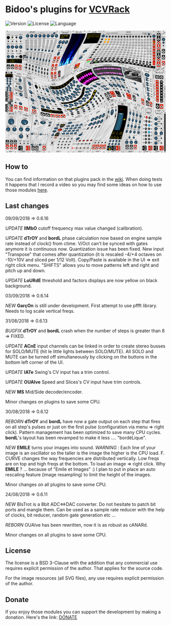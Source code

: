 # Bidoo's plugins for [VCVRack](https://vcvrack.com)

<!-- Version and License Badges -->
![Version](https://img.shields.io/badge/version-0.6.16-green.svg?style=flat-square)
![License](https://img.shields.io/badge/license-BSD3-blue.svg?style=flat-square)
![Language](https://img.shields.io/badge/language-C++-yellow.svg?style=flat-square)

![pack](/images/pack.png?raw=true "pack")

## How to

You can find information on that plugins pack in the [wiki](https://github.com/sebastien-bouffier/Bidoo/wiki). When doing tests it happens that I record a video so you may find some ideas on how to use those modules [here](https://www.youtube.com/bidoo).

## Last changes

09/09/2018 => 0.6.16

*UPDATE* **lIMbO** cutoff frequency max value changed (calibration).

*UPDATE* **dTrOY** and **bordL** phase calculation now based on engine sample rate instead of clock() from ctime. V/Oct can't be synced with gates anymore it is continuous now. Quantization issue has been fixed. New input "Transpose" that comes after quantization (it is rescaled -4/+4 octaves on -10/+10V and sliced per 1/12 Volt). Copy/Paste is available in the UI => exit right click menu. "SHIFTS" allows you to move patterns left and right and pitch up and down. 

*UPDATE* **LoURdE** threshold and factors displays are now yellow on black background.

03/09/2018 => 0.6.14

*NEW* **GarçOn** is still under development. First attempt to use pffft library. Needs to log scale vertical freqs.

31/08/2018 => 0.6.13

*BUGFIX* **dTrOY** and **bordL** crash when the number of steps is greater than 8 => FIXED.

*UPDATE* **ACnE** input channels can be linked in order to create stereo busses for SOLO/MUTE (hit le little lights between SOLO/MUTE). All SOLO and MUTE can be turned off simultaneously by clicking on the buttons in the bottom left corner of the UI.

*UPDATE* **lATe** Swing's CV input has a trim control.

*UPDATE* **OUAIve** Speed and Slices's CV input have trim controls.

*NEW* **MS** Mid/Side decoder/encoder.

Minor changes on plugins to save some CPU.

30/08/2018 => 0.6.12

*REBORN* **dTrOY** and **bordL** have now a gate output on each step that fires on all step's pulses or just on the first pulse (configuration via menu => right click). Pattern management has been optimized to save many CPU cycles. **bordL**'s layout has been revamped to make it less .... "bordéLique".

*NEW* **EMILE** turns your images into sound. *WARNING* : Each line of your image is an oscillator so the taller is the image the higher is the CPU load. F. CURVE changes the way frequencies are distributed vertically. Low freqs are on top and high freqs at the bottom. To load an image => right click. Why **EMILE** ? ... because of "Emile et Images" :) I plan to put in place an auto rescaling feature (image resampling) to limit the height of the images.

Minor changes on all plugins to save some CPU.

24/08/2018 => 0.6.11

*NEW* BIsTrot is a 8bit ADC<=>DAC converter. Do not hesitate to patch bit ports and mangle them. Can be used as a sample rate reducer with the help of clocks, bit reducer, random gate generation etc ...

*REBORN* OUAIve has been rewritten, now it is as robust as cANARd.

Minor changes on all plugins to save some CPU.

## License

The license is a BSD 3-Clause with the addition that any commercial use requires explicit permission of the author. That applies for the source code.

For the image resources (all SVG files), any use requires explicit permission of the author.

## Donate

If you enjoy those modules you can support the development by making a donation. Here's the link: [DONATE](https://paypal.me/sebastienbouffier)

